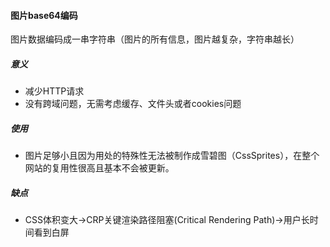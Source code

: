 #### 图片base64编码
图片数据编码成一串字符串（图片的所有信息，图片越复杂，字符串越长）
##### 意义
* 减少HTTP请求
* 没有跨域问题，无需考虑缓存、文件头或者cookies问题  
##### 使用
* 图片足够小且因为用处的特殊性无法被制作成雪碧图（CssSprites），在整个网站的复用性很高且基本不会被更新。
##### 缺点
* CSS体积变大→CRP关键渲染路径阻塞(Critical Rendering Path)→用户长时间看到白屏